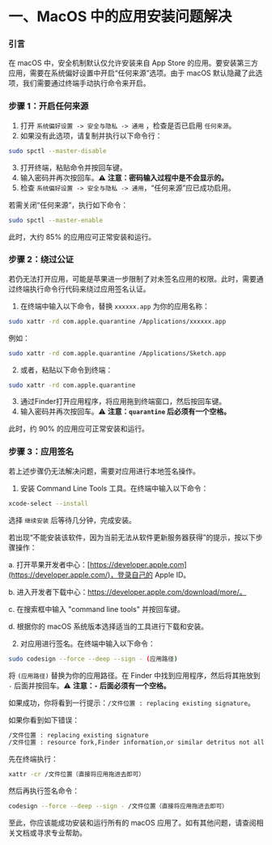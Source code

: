 # 一、MacOS 中的应用安装问题解决 

###  引言

在 macOS 中，安全机制默认仅允许安装来自 App Store 的应用。要安装第三方应用，需要在系统偏好设置中开启“任何来源”选项。由于 macOS 默认隐藏了此选项，我们需要通过终端手动执行命令来开启。

### 步骤 1：开启任何来源

1. 打开 `系统偏好设置 -> 安全与隐私 -> 通用` ，检查是否已启用 `任何来源`。
2. 如果没有此选项，请复制并执行以下命令行：

```bash
sudo spctl --master-disable
```

3. 打开终端，粘贴命令并按回车键。
4. 输入密码并再次按回车。⚠️ **注意：密码输入过程中是不会显示的。**
5. 检查 `系统偏好设置 -> 安全与隐私 -> 通用`，“任何来源”应已成功启用。

若需关闭“任何来源”，执行如下命令：

```bash
sudo spctl --master-enable
```

此时，大约 85% 的应用应可正常安装和运行。

### 步骤 2：绕过公证

若仍无法打开应用，可能是苹果进一步限制了对未签名应用的权限。此时，需要通过终端执行命令行代码来绕过应用签名认证。

1. 在终端中输入以下命令，替换 `xxxxxx.app` 为你的应用名称：

```bash
sudo xattr -rd com.apple.quarantine /Applications/xxxxxx.app
```

例如：

```bash
sudo xattr -rd com.apple.quarantine /Applications/Sketch.app
```

2. 或者，粘贴以下命令到终端：

```bash
sudo xattr -rd com.apple.quarantine 
```

3. 通过Finder打开应用程序，将应用拖到终端窗口，然后按回车键。
4. 输入密码并再次按回车。⚠️ **注意：`quarantine` 后必须有一个空格。**

此时，约 90% 的应用应可正常安装和运行。

### 步骤 3：应用签名

若上述步骤仍无法解决问题，需要对应用进行本地签名操作。

1. 安装 Command Line Tools 工具。在终端中输入以下命令：

```bash
xcode-select --install
```

选择 `继续安装` 后等待几分钟，完成安装。

若出现“不能安装该软件，因为当前无法从软件更新服务器获得”的提示，按以下步骤操作：

a. 打开苹果开发者中心：[https://developer.apple.com](https://developer.apple.com/)，登录自己的 Apple ID。

b. 进入开发者下载中心：https://developer.apple.com/download/more/。

c. 在搜索框中输入 "command line tools" 并按回车键。

d. 根据你的 macOS 系统版本选择适当的工具进行下载和安装。

2. 对应用进行签名。在终端中输入以下命令：

```bash
sudo codesign --force --deep --sign - (应用路径)
```

将 `(应用路径)` 替换为你的应用路径。在 Finder 中找到应用程序，然后将其拖放到 `-` 后面并按回车。⚠️ **注意：`-` 后面必须有一个空格。**

如果成功，你将看到一行提示：`/文件位置 : replacing existing signature`。

如果你看到如下错误：

```bash
/文件位置 : replacing existing signature
/文件位置 : resource fork,Finder information,or similar detritus not allowed
```

先在终端执行：

```bash
xattr -cr /文件位置（直接将应用拖进去即可）
```

然后再执行签名命令：

```bash
codesign --force --deep --sign - /文件位置（直接将应用拖进去即可）
```

至此，你应该能成功安装和运行所有的 macOS 应用了。如有其他问题，请查阅相关文档或寻求专业帮助。